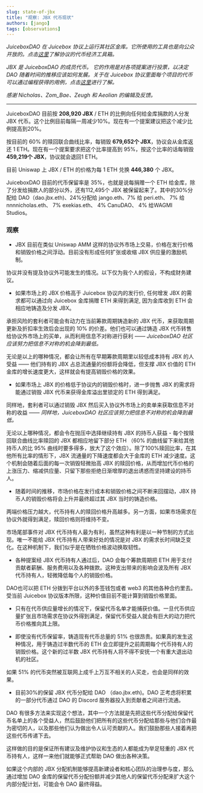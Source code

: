 ```yaml
---
slug: state-of-jbx
title: "观察: JBX 代币现状"
authors: [jango]
tags: [observations]
---
```




*JuiceboxDAO 在 Juicebox 协议上运行其社区金库。它所使用的工具也是向公众开放的。点击[这里](https://info.juicebox.money/blog/juicebox-protocol-tokenomics/)了解协议的代币经济工具箱。*
 
*JBX 是 JuiceboxDAO 的成员代币。 它的作用是对各项提案进行投票，以决定 DAO 随着时间的推移应该如何发展。关于在 Juicebox 协议里面每个项目的代币可以通过编程获得的用例，点击[这里](https://info.juicebox.money/user/project/token)进行了解。*

*感谢 Nicholas、Zom_Bae、Zeugh 和 Aeolian 的编辑及反馈。*

***

JuiceboxDAO 目前按 **208,920 JBX** / ETH 的比例向任何给金库捐款的人分发 JBX 代币。这个比例目前每隔一周减少10%。现在有一个提案建议把这个减少比例提高到20%。

按目前的 60% 的赎回联合曲线比率，每销毁 **679,652个 JBX**，协议会从金库返还 1 ETH。现在有一个提案要求把这个比率提高到 95%，按这个比率的话每销毁 **459,219个 JBX**，协议就会退回1 ETH。

目前 Uniswap 上 JBX / ETH 的价格为每 1 ETH 兑换 **446,380** 个 JBX。

JuiceboxDAO 目前的代币保留率是 35%，也就是说每捐赠一个 ETH 给金库，除了分发给捐款人的部分以外，还有112,495个 JBX 被保留起来了。其中的30%分配给 DAO（dao.jbx.eth)、24%分配给 jango.eth、7% 给 peri.eth、 7% 给 nnnnicholas.eth、 7% exekias.eth、 4% CanuDAO、 4% 给WAGMI Studios。 

### 观察

- JBX 目前在类似 Uniswap AMM 这样的协议外市场上交易，价格在发行价格和销毁价格之间浮动。目前没有形成任何扩张或收缩 JBX 供应量的激励机制。

协议并没有提及协议外可能发生的情况。以下仅为我个人的假设，不构成财务建议。

- 如果市场上的 JBX 价格高于 Juicebox 协议内的发行价, 任何增发 JBX 的需求都可以通过向 Juicebox 金库捐赠 ETH 来得到满足, 因为金库收到 ETH 会相应地铸造及分发 JBX。

承担风险的套利者可能会有动力在当前筹款周期铸造新的 JBX 代币，来获取周期更新及折扣率生效后会出现的 10% 的价差。他们也可以通过铸造 JBX 代币转售给协议外市场上的买单，从而利用信息不对称进行获利 —— *JuiceboxDAO 社区应该努力把信息不对称的机会降到最低。*

无论是以上的哪种情况，都会让所有在早期筹款周期里以较低成本持有 JBX 的人受益 —— 他们持有的 JBX 占总流通量的份额将会降低，但支撑 JBX 价值的 ETH 金库的增长速度更大，这样就会有提高销毁价格的效果。

- 如果市场上 JBX 的价格低于协议内的销毁价格时，进一步抛售 JBX 的需求将能通过销毁 JBX 代币来获得金库溢出里锁定的 ETH 得到满足。

同样地，套利者可以通过销毁 JBX 然后买入协议外市场上的卖单来获取信息不对称的收益 —— *同样地，JuiceboxDAO 社区应该努力把信息不对称的机会降到最低。*

无论以上哪种情况，都会令在抛压中选择继续持有 JBX 的持币人获益 - 每个按赎回联合曲线比率赎回的 JBX 都相应地留下部分 ETH （60% 的曲线留下来给其他持币人的比 95% 曲线时要多得多，放大了这个效应）。除了100%赎回比率，在其他所有比率的情形下，JBX 流通量的下降速度都会大于金库的 ETH 减少速度。这个机制会随着后面的每一次销毁轻微抬高 JBX 的赎回价格，从而增加代币价格的上涨压力、缩减供应量、只留下那些拒绝日渐增厚的退出诱惑而坚持建设的持币人。

- 随着时间的推移，市场价格在发行成本和销毁价格之间不断来回摆动，JBX 持币人的销毁价格将会上升并最终超过其 JBX 当时的铸造价格。

两端价格压力越大，代币持有人的赎回价格升高越多。另一方面，如果市场需求在协议外就得到满足，赎回价格则将维持不变。

市场尾部事件对 JBX 代币持有人最为有利，虽然这种有利是以一种节制的方式出现。唯一不能给 JBX 代币持有人带来好处的情况是对 JBX 的需求长时间缺乏变化。在这种机制下，我们似乎是在牺牲价格波动换取韧性。

- 各种提案经 JBX 代币持有人通过后，DAO 会每个筹款周期把 ETH 用于支付贡献者薪酬、服务费用以及各种拨款。这种支出带来的影响会波及所有 JBX 代币持有人，轻微降低每个人的销毁价格。

DAO也可以把 ETH 分拨到平台以外的多签钱包或者 web3 的其他各种合约里去。受当前 Juicebox 协议版本所限，这种价值目前不能计算到销毁价格里面。

- 只有在代币供应量增长的情况下，保留代币名单才能捕获价值。一旦代币供应量扩张且市场需求在协议外得到满足，保留代币受益人就会有巨大的动力把代币价格推向其上限。

- 即使没有代币保留率，铸造现有代币总量的 51% 也很昂贵。如果真的发生这种情况，用于铸造过半数代币的 ETH 会立即提升之前周期每个代币持有人的销毁价格。这个新的过半数 JBX 代币持有人将不得不安抚一个有重大退出动机的社区。

如果 51% 的代币突然被互联网上成千上万互不相关的人买走，也会是同样的效果。

- 目前30%的保留 JBX 代币分配给 DAO （dao.jbx.eth)。DAO 正考虑将积累的一部分代币通过 DAO 的 Discord 服务器投入到贡献者之间进行流通。

DAO 有很多方法来实现这个想法，其中一个方法就是先把这些代币分配给保留代币名单上的各个受益人，然后鼓励他们把所有的这些代币分配给那些与他们合作最为密切的人，以及那些他们认为做出令人认可贡献的人。我们鼓励那些人接着再把这些代币传递下去。

这样做的目的是保证所有建议及维护协议和生态的人都能成为举足轻重的 JBX 代币持有人，这样一来他们就能够正式帮助 DAO 做出各种决策。

如果这个内部的 JBX 分配机制能够提高新建设者和核心团队的治理参与度，那么通过增加 DAO 金库的保留代币分配份额并减少其他人的保留代币分配来扩大这个内部分配计划，可能会令 DAO 最终得益。

